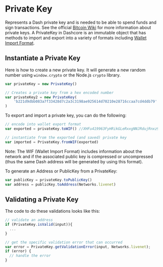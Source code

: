 # Private Key

Represents a Dash private key and is needed to be able to spend funds and sign transactions. See the official [Bitcoin Wiki](https://en.bitcoin.it/wiki/Private_key) for more information about private keys. A PrivateKey in Dashcore is an immutable object that has methods to import and export into a variety of formats including [Wallet Import Format](https://en.bitcoin.it/wiki/Wallet_import_format).

## Instantiate a Private Key

Here is how to create a new private key. It will generate a new random number using `window.crypto` or the Node.js `crypto` library.

```javascript
var privateKey = new PrivateKey()

// Creates a private key from a hex encoded number
var privateKey2 = new PrivateKey(
    'b221d9dbb083a7f33428d7c2a3c3198ae925614d70210e28716ccaa7cd4ddb79'
)
```

To export and import a private key, you can do the following:

```javascript
// encode into wallet export format
var exported = privateKey.toWIF() //XHFu419963FyHRikGLeRxxgNNJRdujRnxz9u8YRFfG5FNeGpfueL

// instantiate from the exported (and saved) private key
var imported = PrivateKey.fromWIF(exported)
```

Note: The WIF (Wallet Import Format) includes information about the network and if the associated public key is compressed or uncompressed (thus the same Dash address will be generated by using this format).

To generate an Address or PublicKey from a PrivateKey:

```javascript
var publicKey = privateKey.toPublicKey()
var address = publicKey.toAddress(Networks.livenet)
```

## Validating a Private Key

The code to do these validations looks like this:

```javascript
// validate an address
if (PrivateKey.isValid(input)){
  ...
}

// get the specific validation error that can occurred
var error = PrivateKey.getValidationError(input, Networks.livenet);
if (error) {
  // handle the error
}
```

